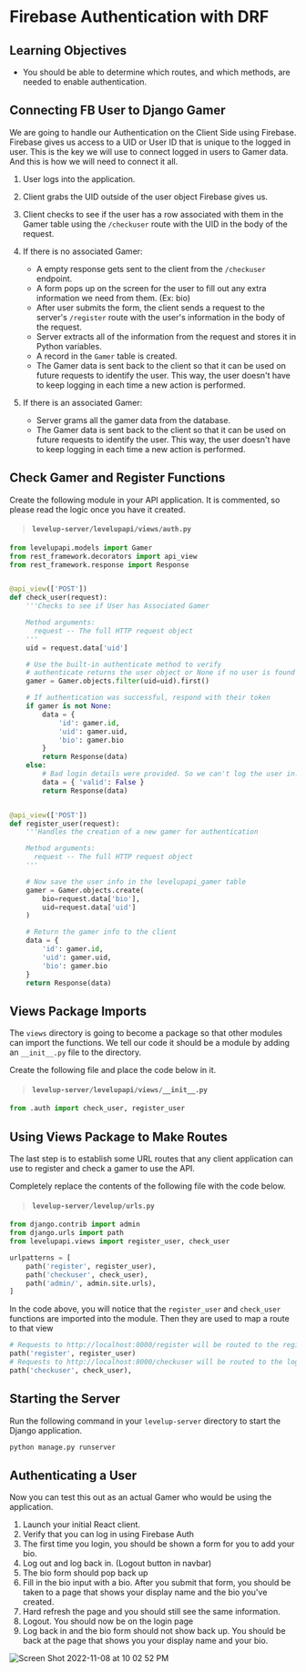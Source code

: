 # Firebase Authentication with DRF

## Learning Objectives

* You should be able to determine which routes, and which methods, are needed to enable authentication.

## Connecting FB User to Django Gamer

We are going to handle our Authentication on the Client Side using Firebase. Firebase gives us access to a UID or User ID that is unique to the logged in user. This is the key we will use to connect logged in users to Gamer data. And this is how we will need to connect it all.

1. User logs into the application.
1. Client grabs the UID outside of the user object Firebase gives us.
1. Client checks to see if the user has a row associated with them in the Gamer table using the `/checkuser` route with the UID in the body of the request.

1. If there is no associated Gamer:
    * A empty response gets sent to the client from the `/checkuser` endpoint.
    * A form pops up on the screen for the user to fill out any extra information we need from them. (Ex: bio)
    * After user submits the form, the client sends a request to the server's `/register` route with the user's information in the body of the request.
    * Server extracts all of the information from the request and stores it in Python variables.
    * A record in the `Gamer` table is created.
    * The Gamer data is sent back to the client so that it can be used on future requests to identify the user. This way, the user doesn't have to keep logging in each time a new action is performed.
1. If there is an associated Gamer:
    * Server grams all the gamer data from the database.
    * The Gamer data is sent back to the client so that it can be used on future requests to identify the user. This way, the user doesn't have to keep logging in each time a new action is performed.

## Check Gamer and Register Functions

Create the following module in your API application. It is commented, so please read the logic once you have it created.

> #### `levelup-server/levelupapi/views/auth.py`

```py
from levelupapi.models import Gamer
from rest_framework.decorators import api_view
from rest_framework.response import Response


@api_view(['POST'])
def check_user(request):
    '''Checks to see if User has Associated Gamer

    Method arguments:
      request -- The full HTTP request object
    '''
    uid = request.data['uid']

    # Use the built-in authenticate method to verify
    # authenticate returns the user object or None if no user is found
    gamer = Gamer.objects.filter(uid=uid).first()

    # If authentication was successful, respond with their token
    if gamer is not None:
        data = {
            'id': gamer.id,
            'uid': gamer.uid,
            'bio': gamer.bio
        }
        return Response(data)
    else:
        # Bad login details were provided. So we can't log the user in.
        data = { 'valid': False }
        return Response(data)


@api_view(['POST'])
def register_user(request):
    '''Handles the creation of a new gamer for authentication

    Method arguments:
      request -- The full HTTP request object
    '''

    # Now save the user info in the levelupapi_gamer table
    gamer = Gamer.objects.create(
        bio=request.data['bio'],
        uid=request.data['uid']
    )

    # Return the gamer info to the client
    data = {
        'id': gamer.id,
        'uid': gamer.uid,
        'bio': gamer.bio
    }
    return Response(data)
```

## Views Package Imports

The `views` directory is going to become a package so that other modules can import the functions. We tell our code it should be a module by adding an `__init__.py` file to the directory.

Create the following file and place the code below in it.

> #### `levelup-server/levelupapi/views/__init__.py`

```py
from .auth import check_user, register_user
```

## Using Views Package to Make Routes

The last step is to establish some URL routes that any client application can use to register and check a gamer to use the API.

Completely replace the contents of the following file with the code below.

> #### `levelup-server/levelup/urls.py`

```py
from django.contrib import admin
from django.urls import path
from levelupapi.views import register_user, check_user

urlpatterns = [
    path('register', register_user),
    path('checkuser', check_user),
    path('admin/', admin.site.urls),
]
```

In the code above, you will notice that the `register_user` and `check_user` functions are imported into the module. Then they are used to map a route to that view

```py
# Requests to http://localhost:8000/register will be routed to the register_user function
path('register', register_user)
# Requests to http://localhost:8000/checkuser will be routed to the login_user function
path('checkuser', check_user),
```

## Starting the Server

Run the following command in your `levelup-server` directory to start the Django application.

```sh
python manage.py runserver
```

## Authenticating a User

Now you can test this out as an actual Gamer who would be using the application.

1. Launch your initial React client.
1. Verify that you can log in using Firebase Auth
1. The first time you login, you should be shown a form for you to add your bio.
1. Log out and log back in. (Logout button in navbar)
1. The bio form should pop back up
1. Fill in the bio input with a bio. After you submit that form, you should be taken to a page that shows your display name and the bio you've created.
1. Hard refresh the page and you should still see the same information.
1. Logout. You should now be on the login page
1. Log back in and the bio form should not show back up. You should be back at the page that shows you your display name and your bio.

![Screen Shot 2022-11-08 at 10 02 52 PM](https://user-images.githubusercontent.com/31781724/200735631-98560386-a734-4326-a4bd-252b9ef63fc1.png)
